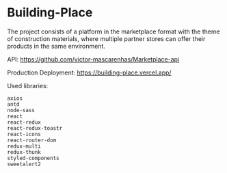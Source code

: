 # Building-Place

The project consists of a platform in the marketplace format with the theme of construction materials, where
multiple partner stores can offer their products in the same environment.

API:
https://github.com/victor-mascarenhas/Marketplace-api

Production Deployment:
https://building-place.vercel.app/

Used libraries:

    axios
    antd
    node-sass
    react
    react-redux
    react-redux-toastr
    react-icons
    react-router-dom
    redux-multi
    redux-thunk
    styled-components
    sweetalert2
